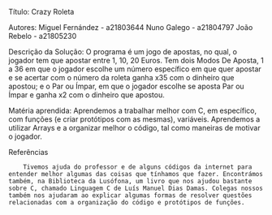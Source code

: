 Título: 
	Crazy Roleta

Autores:
	Miguel Fernández - a21803644
	Nuno Galego - a21804797
	João Rebelo - a21805230
	
Descrição da Solução:
			O programa é um jogo de apostas, no qual, o jogador tem que apostar entre 1, 10, 20 		Euros.
			Tem dois Modos De Aposta, 1 a 36 em que o jogador escolhe um número específico em que 		quer apostar e se acertar com o número da roleta ganha x35 com o dinheiro que apostou;
		e o Par ou Ímpar, em que o jogador escolhe se aposta Par ou Ímpar e ganha x2 com o 			dinheiro que apostou.
        
Matéria aprendida:
			Aprendemos a trabalhar melhor com C, em específico, com funções (e criar protótipos com as mesmas), variáveis. Aprendemos a utilizar Arrays e a organizar melhor o código, tal 	como maneiras de motivar o jogador.

Referências

		Tivemos ajuda do professor e de alguns códigos da internet para entender melhor algumas das coisas que tínhamos que fazer. Encontrámos também, na Biblioteca da Lusófona, um livro que nos ajudou bastante sobre C, chamado Linguagem C de Luís Manuel Dias Damas. Colegas nossos também nos ajudaram ao explicar algumas formas de resolver questões relacionadas com a organização do código e protótipos de funções.



